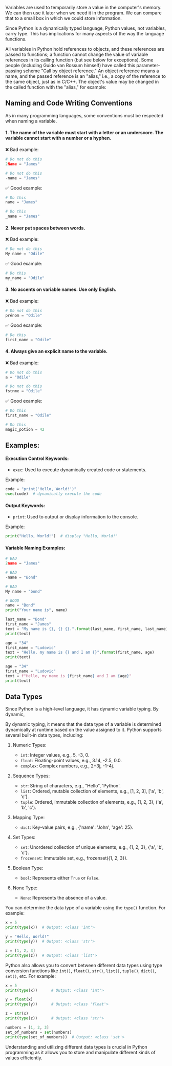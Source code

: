 

Variables are used to temporarily store a value in the computer's memory. We can then use it later when we need it in the program. We can compare that to a small box in which we could store information.

Since Python is a dynamically typed language, Python values, not variables, carry type. This has implications for many aspects of the way the language functions.

All variables in Python hold references to objects, and these references are passed to functions; a function cannot change the value of variable references in its calling function (but see below for exceptions). Some people (including Guido van Rossum himself) have called this parameter-passing scheme "Call by object reference." An object reference means a name, and the passed reference is an "alias," i.e., a copy of the reference to the same object, just as in C/C++. The object's value may be changed in the called function with the "alias," for example:

## Naming and Code Writing Conventions

As in many programming languages, some conventions must be respected when naming a variable.

#### 1. The name of the variable must start with a letter or an underscore. The variable cannot start with a number or a hyphen.

❌ Bad example:
```python
# Do not do this
2Name = "James"

# Do not do this
-name = "James"
```

✅ Good example:
```python
# Do this
name = "James"

# Do this
_name = "James"
```

#### 2. Never put spaces between words.

❌ Bad example:
```python
# Do not do this
My name = "Odile"
```

✅ Good example:
```python
# Do this
my_name = "Odile"
```

#### 3. No accents on variable names. Use only English.

❌ Bad example:
```python
# Do not do this
prénom = "Odile"
```

✅ Good example:
```python
# Do this
first_name = "Odile"
```

#### 4. Always give an explicit name to the variable.

❌ Bad example:
```python
# Do not do this
a = "Odile"

# Do not do this
fstnme = "Odile"
```

✅ Good example:
```python
# Do this
first_name = "Odile"

# Do this
magic_potion = 42
```

## Examples:

#### Execution Control Keywords:
- `exec`: Used to execute dynamically created code or statements.

Example:
```python
code = "print('Hello, World!')"
exec(code)  # dynamically execute the code
```

#### Output Keywords:
- `print`: Used to output or display information to the console.

Example:
```python
print("Hello, World!")  # display "Hello, World!"
```

#### Variable Naming Examples:
```python
# BAD
2name = "James"

# BAD
-name = "Bond"

# BAD
My name = "bond"

# GOOD
name = "Bond"
print("Your name is", name)

last_name = "Bond"
first_name = "James"
text = "My name is {}, {} {}.".format(last_name, first_name, last_name)
print(text)

age = "34"
first_name = "Ludovic"
text = "Hello, my name is {} and I am {}".format(first_name, age)
print(text)

age = "34"
first_name = "Ludovic"
text = f"Hello, my name is {first_name} and I am {age}"
print(text)
```

## Data Types

Since Python is a high-level language, it has dynamic variable typing. By dynamic,

By dynamic typing, it means that the data type of a variable is determined dynamically at runtime based on the value assigned to it. Python supports several built-in data types, including:

1. Numeric Types:
   - `int`: Integer values, e.g., 5, -3, 0.
   - `float`: Floating-point values, e.g., 3.14, -2.5, 0.0.
   - `complex`: Complex numbers, e.g., 2+3j, -1-4j.

2. Sequence Types:
   - `str`: String of characters, e.g., "Hello", 'Python'.
   - `list`: Ordered, mutable collection of elements, e.g., [1, 2, 3], ['a', 'b', 'c'].
   - `tuple`: Ordered, immutable collection of elements, e.g., (1, 2, 3), ('a', 'b', 'c').

3. Mapping Type:
   - `dict`: Key-value pairs, e.g., {'name': 'John', 'age': 25}.

4. Set Types:
   - `set`: Unordered collection of unique elements, e.g., {1, 2, 3}, {'a', 'b', 'c'}.
   - `frozenset`: Immutable set, e.g., frozenset({1, 2, 3}).

5. Boolean Type:
   - `bool`: Represents either `True` or `False`.

6. None Type:
   - `None`: Represents the absence of a value.

You can determine the data type of a variable using the `type()` function. For example:

```python
x = 5
print(type(x))  # Output: <class 'int'>

y = "Hello, World!"
print(type(y))  # Output: <class 'str'>

z = [1, 2, 3]
print(type(z))  # Output: <class 'list'>
```

Python also allows you to convert between different data types using type conversion functions like `int()`, `float()`, `str()`, `list()`, `tuple()`, `dict()`, `set()`, etc. For example:

```python
x = 5
print(type(x))      # Output: <class 'int'>

y = float(x)
print(type(y))      # Output: <class 'float'>

z = str(x)
print(type(z))      # Output: <class 'str'>

numbers = [1, 2, 3]
set_of_numbers = set(numbers)
print(type(set_of_numbers))  # Output: <class 'set'>
```

Understanding and utilizing different data types is crucial in Python programming as it allows you to store and manipulate different kinds of values efficiently.
